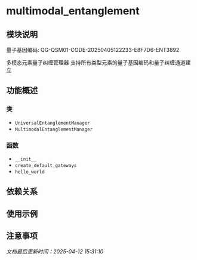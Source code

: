 # multimodal_entanglement

## 模块说明
量子基因编码: QG-QSM01-CODE-20250405122233-E8F7D6-ENT3892

多模态元素量子纠缠管理器
支持所有类型元素的量子基因编码和量子纠缠通道建立

## 功能概述

### 类

- `UniversalEntanglementManager`
- `MultimodalEntanglementManager`

### 函数

- `__init__`
- `create_default_gateways`
- `hello_world`

## 依赖关系

## 使用示例

## 注意事项

*文档最后更新时间：2025-04-12 15:31:10*